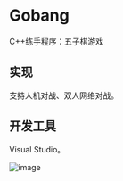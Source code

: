 # Gobang
C++练手程序：五子棋游戏
## 实现
支持人机对战、双人网络对战。
## 开发工具
Visual Studio。

![image](https://github.com/walnut00/resources/blob/master/gobang.gif)
